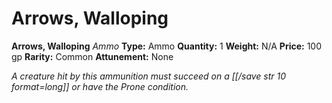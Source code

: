 # Arrows, Walloping

**Arrows, Walloping**
_Ammo_
**Type:** Ammo
**Quantity:** 1
**Weight:** N/A
**Price:** 100 gp
**Rarity:** Common
**Attunement:** None

*A creature hit by this ammunition must succeed on a [[/save str 10 format=long]] or have the Prone condition.*